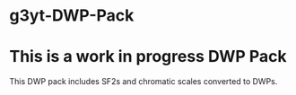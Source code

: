 # g3yt-DWP-Pack
# This is a work in progress DWP Pack
This DWP pack includes SF2s and chromatic scales converted to DWPs.
